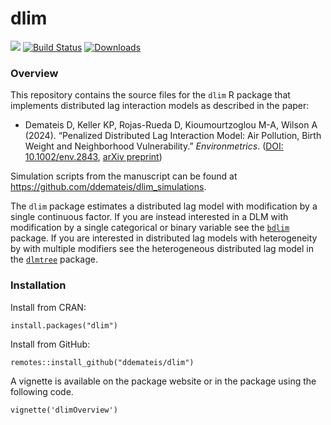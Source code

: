 # dlim

[![](https://www.r-pkg.org/badges/version/dlim)](https://cran.r-project.org/package=dlim)
[![Build Status](https://travis-ci.com/jranke/mkin.svg?branch=main)](https://app.travis-ci.com/github/jranke/mkin)
[![Downloads](https://cranlogs.r-pkg.org/badges/dlim)](https://cran.rstudio.com/package=dlim)


### Overview


This repository contains the source files for the ```dlim``` R package that implements distributed lag interaction models as described in the paper:

* Demateis D, Keller KP, Rojas-Rueda D, Kioumourtzoglou M-A, Wilson A (2024). “Penalized Distributed Lag Interaction Model: Air Pollution, Birth Weight and Neighborhood Vulnerability.” _Environmetrics_. ([DOI: 10.1002/env.2843](https://doi.org/10.1002/env.2843),
[arXiv preprint](https://arxiv.org/abs/2401.02939))

Simulation scripts from the manuscript can be found at https://github.com/ddemateis/dlim_simulations.
 
The ```dlim``` package estimates a distributed lag model with modification by a single continuous factor. If you are instead interested in a DLM with modification by a single categorical or binary variable see the [```bdlim```](https://anderwilson.github.io/bdlim/) package. If you are interested in distributed lag models with heterogeneity by with multiple modifiers see the heterogeneous distributed lag model in the [```dlmtree```](https://danielmork.github.io/dlmtree/) package.


### Installation


Install from CRAN:
```
install.packages("dlim")
```

Install from GitHub:
```
remotes::install_github("ddemateis/dlim")
```

A vignette is available on the package website or in the package using the following code.
```
vignette('dlimOverview')
```


